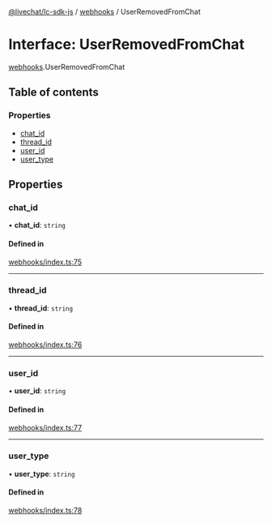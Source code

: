 [@livechat/lc-sdk-js](../README.md) / [webhooks](../modules/webhooks.md) / UserRemovedFromChat

# Interface: UserRemovedFromChat

[webhooks](../modules/webhooks.md).UserRemovedFromChat

## Table of contents

### Properties

- [chat\_id](webhooks.UserRemovedFromChat.md#chat_id)
- [thread\_id](webhooks.UserRemovedFromChat.md#thread_id)
- [user\_id](webhooks.UserRemovedFromChat.md#user_id)
- [user\_type](webhooks.UserRemovedFromChat.md#user_type)

## Properties

### chat\_id

• **chat\_id**: `string`

#### Defined in

[webhooks/index.ts:75](https://github.com/livechat/lc-sdk-js/blob/10347df/src/webhooks/index.ts#L75)

___

### thread\_id

• **thread\_id**: `string`

#### Defined in

[webhooks/index.ts:76](https://github.com/livechat/lc-sdk-js/blob/10347df/src/webhooks/index.ts#L76)

___

### user\_id

• **user\_id**: `string`

#### Defined in

[webhooks/index.ts:77](https://github.com/livechat/lc-sdk-js/blob/10347df/src/webhooks/index.ts#L77)

___

### user\_type

• **user\_type**: `string`

#### Defined in

[webhooks/index.ts:78](https://github.com/livechat/lc-sdk-js/blob/10347df/src/webhooks/index.ts#L78)
